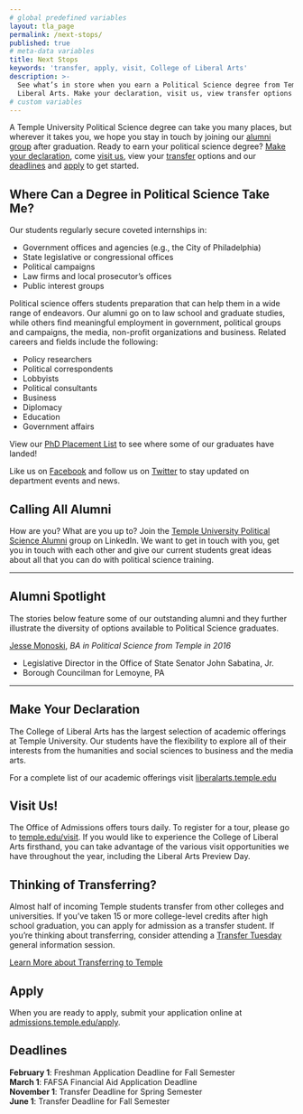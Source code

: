 ```yaml
---
# global predefined variables
layout: tla_page
permalink: /next-stops/
published: true
# meta-data variables
title: Next Stops
keywords: 'transfer, apply, visit, College of Liberal Arts'
description: >-
  See what’s in store when you earn a Political Science degree from Temple University’s College of
  Liberal Arts. Make your declaration, visit us, view transfer options and deadlines, and apply!
# custom variables
---
```

A Temple University Political Science degree can take you many places, but wherever it takes you, we hope you stay in touch by joining our [alumni group](#calling-all-alumni) after graduation. Ready to earn your political science degree? [Make your declaration](#make-your-declaration), come [visit us](#visit-us), view your [transfer](#thinking-of-transferring) options and our [deadlines](#deadlines) and [apply](#apply) to get started.

## Where Can a Degree in Political Science Take Me?
Our students regularly secure coveted internships in:

- Government offices and agencies (e.g., the City of Philadelphia)
- State legislative or congressional offices
- Political campaigns
- Law firms and local prosecutor’s offices
- Public interest groups

Political science offers students preparation that can help them in a wide range of endeavors. Our alumni go on to law school and graduate studies, while others find meaningful employment in government, political groups and campaigns, the media, non-profit organizations and business. Related careers and fields include the following:

- Policy researchers
- Political correspondents
- Lobbyists
- Political consultants
- Business
- Diplomacy
- Education
- Government affairs

View our [PhD Placement List](https://www.dropbox.com/s/ffhq3mxmwct31t7/POLS%20phd%20placement%20record.pdf?dl=0) to see where some of our graduates have landed!

Like us on [Facebook](https://www.facebook.com/TUpolisci/) and follow us on [Twitter](https://twitter.com/TUpolisci) to stay updated on department events and news.

## Calling All Alumni
How are you? What are you up to? Join the [Temple University Political Science Alumni](https://www.linkedin.com/groups/3823848/profile) group on LinkedIn. We want to get in touch with you, get you in touch with each other and give our current students great ideas about all that you can do with political science training.

___

## Alumni Spotlight
The stories below feature some of our outstanding alumni and they further illustrate the diversity of options available to Political Science graduates. 

[Jesse Monoski](https://liberalarts.temple.edu/news/alumni-spotlight-jesse-monoski), _BA in Political Science from Temple in 2016_<br/>
  - Legislative Director in the Office of State Senator John Sabatina, Jr.<br/>
  - Borough Councilman for Lemoyne, PA <br/>

___

## Make Your Declaration
The College of Liberal Arts has the largest selection of academic offerings at Temple University. Our students have the flexibility to explore all of their interests from the humanities and social sciences to business and the media arts.

For a complete list of our academic offerings visit [liberalarts.temple.edu](https://liberalarts.temple.edu)

## Visit Us!
The Office of Admissions offers tours daily. To register for a tour, please go to [temple.edu/visit](http://admissions.temple.edu/visit). If you would like to experience the College of Liberal Arts firsthand, you can take advantage of the various visit opportunities we have throughout the year, including the Liberal Arts Preview Day.

## Thinking of Transferring?
Almost half of incoming Temple students transfer from other colleges and universities. If you’ve taken 15 or more college-level credits after high school graduation, you can apply for admission as a transfer student. If you’re thinking about transferring, consider attending a [Transfer Tuesday](http://admissions.temple.edu/visit/transfer-tuesday) general information session.

[Learn More about Transferring to Temple](http://admissions.temple.edu/visit/transfer-tuesday)

## Apply
When you are ready to apply, submit your application online at [admissions.temple.edu/apply](https://admissions.temple.edu/apply).

## Deadlines

**February 1**: Freshman Application Deadline for Fall Semester<br>
**March 1**: FAFSA Financial Aid Application Deadline<br>
**November 1**: Transfer Deadline for Spring Semester<br>
**June 1**: Transfer Deadline for Fall Semester
